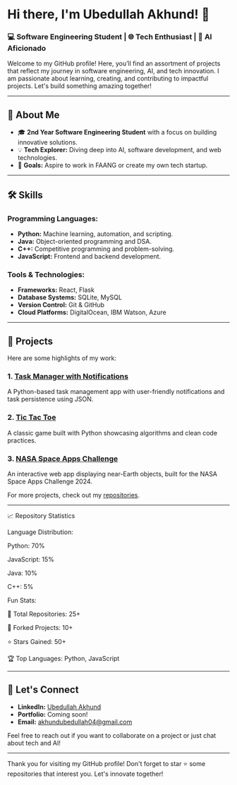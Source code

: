 # Hi there, I'm Ubedullah Akhund! 👋

### 💻 Software Engineering Student | 🌐 Tech Enthusiast | 🤖 AI Aficionado

Welcome to my GitHub profile! Here, you’ll find an assortment of projects that reflect my journey in software engineering, AI, and tech innovation. I am passionate about learning, creating, and contributing to impactful projects. Let's build something amazing together!

---

## 🚀 About Me

- 🎓 **2nd Year Software Engineering Student** with a focus on building innovative solutions.
- 💡 **Tech Explorer:** Diving deep into AI, software development, and web technologies.
- 🎯 **Goals:** Aspire to work in FAANG or create my own tech startup.

---

## 🛠️ Skills

### Programming Languages:

- **Python:** Machine learning, automation, and scripting.
- **Java:** Object-oriented programming and DSA.
- **C++:** Competitive programming and problem-solving.
- **JavaScript:** Frontend and backend development.

### Tools & Technologies:

- **Frameworks:** React, Flask
- **Database Systems:** SQLite, MySQL
- **Version Control:** Git & GitHub
- **Cloud Platforms:** DigitalOcean, IBM Watson, Azure

---

## 🌟 Projects

Here are some highlights of my work:

### 1. **[Task Manager with Notifications](https://github.com/akhundubedullah/task-manager-notifications)**

A Python-based task management app with user-friendly notifications and task persistence using JSON.

### 2. **[Tic Tac Toe](https://github.com/akhundubedullah/tic-tac-toe)**

A classic game built with Python showcasing algorithms and clean code practices.

### 3. **[NASA Space Apps Challenge](https://github.com/akhundubedullah/space-apps-orrery)**

An interactive web app displaying near-Earth objects, built for the NASA Space Apps Challenge 2024.

For more projects, check out my [repositories](https://github.com/akhundubedullah?tab=repositories).

---

📈 Repository Statistics

Language Distribution:

Python: 70%

JavaScript: 15%

Java: 10%

C++: 5%

Fun Stats:

🔧 Total Repositories: 25+

🔄 Forked Projects: 10+

⭐ Stars Gained: 50+

🏆 Top Languages: Python, JavaScript


---

## 📧 Let's Connect

- **LinkedIn:** [Ubedullah Akhund](http://linkedin.com/in/ubedullah-akhund-8187a925b)
- **Portfolio:** Coming soon!
- **Email:** [akhundubedullah04@gmail.com](mailto\:akhundubedullah04@gmail.com)

Feel free to reach out if you want to collaborate on a project or just chat about tech and AI!

---

Thank you for visiting my GitHub profile! Don't forget to star ⭐ some repositories that interest you. Let's innovate together!


